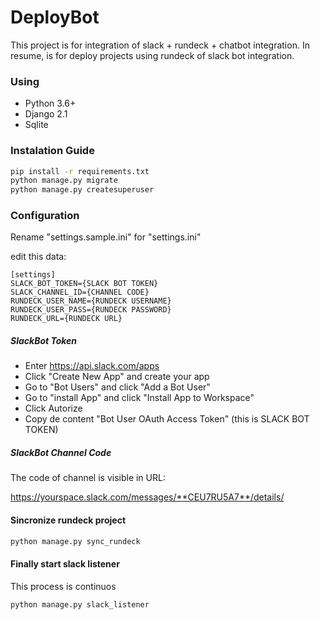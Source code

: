 # DeployBot

This project is for integration of slack + rundeck + chatbot integration. 
In resume, is for deploy projects using rundeck of slack bot integration.

### Using

* Python 3.6+
* Django 2.1
* Sqlite

### Instalation Guide

``` bash 
pip install -r requirements.txt 
python manage.py migrate
python manage.py createsuperuser
```

### Configuration 

Rename "settings.sample.ini" for "settings.ini"

edit this data:

``` settings
[settings]
SLACK_BOT_TOKEN={SLACK BOT TOKEN}
SLACK_CHANNEL_ID={CHANNEL CODE}
RUNDECK_USER_NAME={RUNDECK USERNAME}
RUNDECK_USER_PASS={RUNDECK PASSWORD}
RUNDECK_URL={RUNDECK URL}
```

##### SlackBot Token

* Enter https://api.slack.com/apps
* Click "Create New App" and create your app
* Go to "Bot Users" and click "Add a Bot User"
* Go to "install App" and click "Install App to Workspace"
* Click Autorize
* Copy de content "Bot User OAuth Access Token" (this is SLACK BOT TOKEN)

##### SlackBot Channel Code

The code of channel is visible in URL:

https://yourspace.slack.com/messages/**CEU7RU5A7**/details/

#### Sincronize rundeck project

``` python
python manage.py sync_rundeck
```

#### Finally start slack listener

This process is continuos

```
python manage.py slack_listener
```